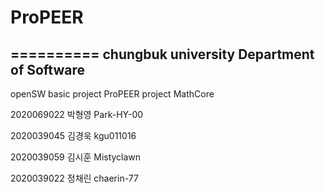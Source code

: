 # ProPEER
==========
chungbuk university Department of Software
---------
openSW basic project
ProPEER project MathCore

2020069022 박형영 Park-HY-00

2020039045 김경욱 kgu011016

2020039059 김시훈 Mistyclawn

2020039022 정채린 chaerin-77
